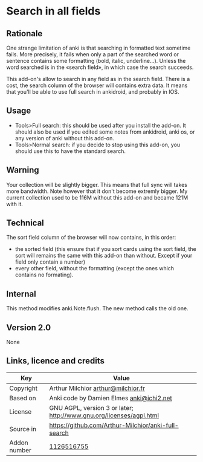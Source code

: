 # Search in all fields
## Rationale
One strange limitation of anki is that searching in formatted text
sometime fails. More precisely, it fails when only a part of the
searched word or sentence contains some formatting (bold, italic,
underline...). Unless the word searched is in the «search field», in
which case the search succeeds.

This add-on's allow to search in any field as in the search
field. There is a cost, the search column of the browser will contains
extra data. It means that you'll be able to use full search in
ankidroid, and probably in IOS.

## Usage
* Tools>Full search: this should be used after you install the
  add-on. It should also be used if you edited some notes from
  ankidroid, anki os, or any version of anki without this add-on.
* Tools>Normal search: if you decide to stop using this add-on, you
  should use this to have the standard search.

## Warning
Your collection will be slightly bigger. This means that full sync
will takes more bandwidth. Note however that it don't become extremly
bigger. My current collection used to be 116M without this add-on and
became 121M with it.


## Technical
The sort field column of the browser will now contains, in this order:
* the sorted field (this ensure that if you sort cards using the sort
  field, the sort will remains the same with this add-on than
  without. Except if your field only contain a number)
* every other field, without the formatting (except the ones which
  contains no formating).

## Internal
This method modifies anki.Note.flush. The new method calls the old one.
## Version 2.0
None

## Links, licence and credits

Key         |Value
------------|-------------------------------------------------------------------
Copyright   | Arthur Milchior <arthur@milchior.fr>
Based on    | Anki code by Damien Elmes <anki@ichi2.net>
License     | GNU AGPL, version 3 or later; http://www.gnu.org/licenses/agpl.html
Source in   | https://github.com/Arthur-Milchior/anki-full-search
Addon number| [1126516755](https://ankiweb.net/shared/info/1126516755)
